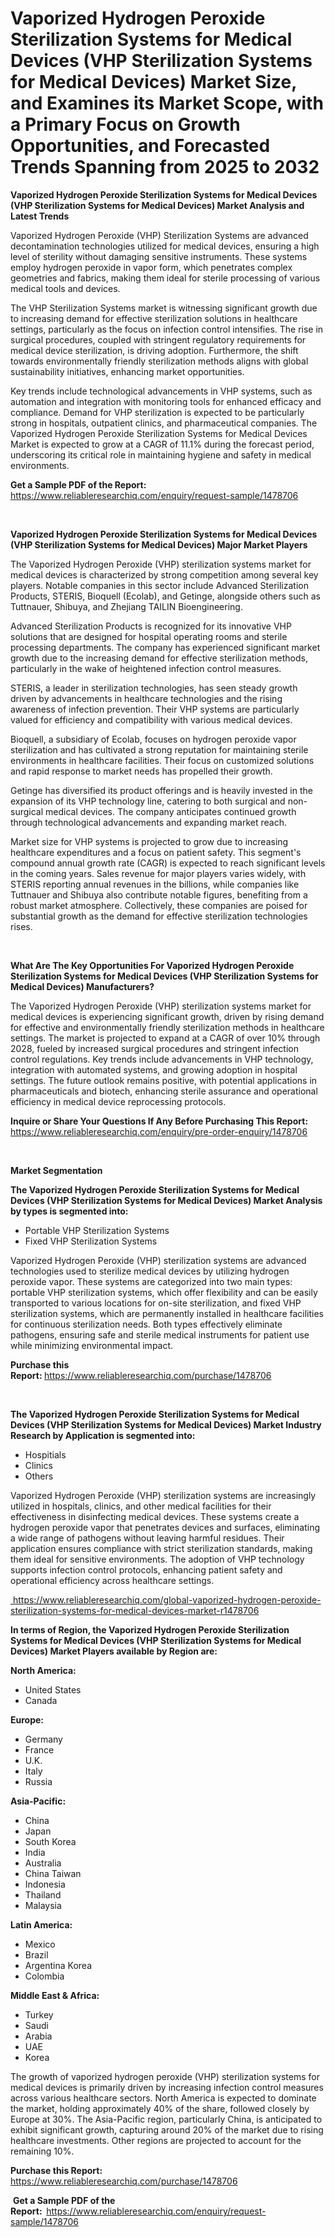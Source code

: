 <p><h1>Vaporized Hydrogen Peroxide Sterilization Systems for Medical Devices (VHP Sterilization Systems for Medical Devices) Market Size, and Examines its Market Scope, with a Primary Focus on Growth Opportunities, and Forecasted Trends Spanning from 2025 to 2032</h1></p><p><strong>Vaporized Hydrogen Peroxide Sterilization Systems for Medical Devices (VHP Sterilization Systems for Medical Devices) Market Analysis and Latest Trends</strong></p>
<p><p>Vaporized Hydrogen Peroxide (VHP) Sterilization Systems are advanced decontamination technologies utilized for medical devices, ensuring a high level of sterility without damaging sensitive instruments. These systems employ hydrogen peroxide in vapor form, which penetrates complex geometries and fabrics, making them ideal for sterile processing of various medical tools and devices.</p><p>The VHP Sterilization Systems market is witnessing significant growth due to increasing demand for effective sterilization solutions in healthcare settings, particularly as the focus on infection control intensifies. The rise in surgical procedures, coupled with stringent regulatory requirements for medical device sterilization, is driving adoption. Furthermore, the shift towards environmentally friendly sterilization methods aligns with global sustainability initiatives, enhancing market opportunities.</p><p>Key trends include technological advancements in VHP systems, such as automation and integration with monitoring tools for enhanced efficacy and compliance. Demand for VHP sterilization is expected to be particularly strong in hospitals, outpatient clinics, and pharmaceutical companies. The Vaporized Hydrogen Peroxide Sterilization Systems for Medical Devices Market is expected to grow at a CAGR of 11.1% during the forecast period, underscoring its critical role in maintaining hygiene and safety in medical environments.</p></p>
<p><strong>Get a Sample PDF of the Report:&nbsp;</strong> <a href="https://www.reliableresearchiq.com/enquiry/request-sample/1478706?utm_campaign=2324&utm_medium=2&utm_source=Github&utm_content=ia&utm_term=14042025&utm_id=vaporized-hydrogen-peroxide-sterilization-systems-for-medical-devices-vhp-sterilization-systems-for-medical-devices">https://www.reliableresearchiq.com/enquiry/request-sample/1478706</a></p>
<p>&nbsp;</p>
<p><strong>Vaporized Hydrogen Peroxide Sterilization Systems for Medical Devices (VHP Sterilization Systems for Medical Devices) Major Market Players</strong></p>
<p><p>The Vaporized Hydrogen Peroxide (VHP) sterilization systems market for medical devices is characterized by strong competition among several key players. Notable companies in this sector include Advanced Sterilization Products, STERIS, Bioquell (Ecolab), and Getinge, alongside others such as Tuttnauer, Shibuya, and Zhejiang TAILIN Bioengineering.</p><p>Advanced Sterilization Products is recognized for its innovative VHP solutions that are designed for hospital operating rooms and sterile processing departments. The company has experienced significant market growth due to the increasing demand for effective sterilization methods, particularly in the wake of heightened infection control measures.</p><p>STERIS, a leader in sterilization technologies, has seen steady growth driven by advancements in healthcare technologies and the rising awareness of infection prevention. Their VHP systems are particularly valued for efficiency and compatibility with various medical devices.</p><p>Bioquell, a subsidiary of Ecolab, focuses on hydrogen peroxide vapor sterilization and has cultivated a strong reputation for maintaining sterile environments in healthcare facilities. Their focus on customized solutions and rapid response to market needs has propelled their growth.</p><p>Getinge has diversified its product offerings and is heavily invested in the expansion of its VHP technology line, catering to both surgical and non-surgical medical devices. The company anticipates continued growth through technological advancements and expanding market reach.</p><p>Market size for VHP systems is projected to grow due to increasing healthcare expenditures and a focus on patient safety. This segment's compound annual growth rate (CAGR) is expected to reach significant levels in the coming years. Sales revenue for major players varies widely, with STERIS reporting annual revenues in the billions, while companies like Tuttnauer and Shibuya also contribute notable figures, benefiting from a robust market atmosphere. Collectively, these companies are poised for substantial growth as the demand for effective sterilization technologies rises.</p></p>
<p>&nbsp;</p>
<p><strong>What Are The Key Opportunities For Vaporized Hydrogen Peroxide Sterilization Systems for Medical Devices (VHP Sterilization Systems for Medical Devices) Manufacturers?</strong></p>
<p><p>The Vaporized Hydrogen Peroxide (VHP) sterilization systems market for medical devices is experiencing significant growth, driven by rising demand for effective and environmentally friendly sterilization methods in healthcare settings. The market is projected to expand at a CAGR of over 10% through 2028, fueled by increased surgical procedures and stringent infection control regulations. Key trends include advancements in VHP technology, integration with automated systems, and growing adoption in hospital settings. The future outlook remains positive, with potential applications in pharmaceuticals and biotech, enhancing sterile assurance and operational efficiency in medical device reprocessing protocols.</p></p>
<p><strong>Inquire or Share Your Questions If Any Before Purchasing This Report:</strong> <a href="https://www.reliableresearchiq.com/enquiry/pre-order-enquiry/1478706?utm_campaign=2324&utm_medium=2&utm_source=Github&utm_content=ia&utm_term=14042025&utm_id=vaporized-hydrogen-peroxide-sterilization-systems-for-medical-devices-vhp-sterilization-systems-for-medical-devices">https://www.reliableresearchiq.com/enquiry/pre-order-enquiry/1478706</a></p>
<p>&nbsp;</p>
<p><strong>Market Segmentation</strong></p>
<p><strong>The Vaporized Hydrogen Peroxide Sterilization Systems for Medical Devices (VHP Sterilization Systems for Medical Devices) Market Analysis by types is segmented into:</strong></p>
<p><ul><li>Portable VHP Sterilization Systems</li><li>Fixed VHP Sterilization Systems</li></ul></p>
<p><p>Vaporized Hydrogen Peroxide (VHP) sterilization systems are advanced technologies used to sterilize medical devices by utilizing hydrogen peroxide vapor. These systems are categorized into two main types: portable VHP sterilization systems, which offer flexibility and can be easily transported to various locations for on-site sterilization, and fixed VHP sterilization systems, which are permanently installed in healthcare facilities for continuous sterilization needs. Both types effectively eliminate pathogens, ensuring safe and sterile medical instruments for patient use while minimizing environmental impact.</p></p>
<p><strong>Purchase this Report:&nbsp;</strong><a href="https://www.reliableresearchiq.com/purchase/1478706?utm_campaign=2324&utm_medium=2&utm_source=Github&utm_content=ia&utm_term=14042025&utm_id=vaporized-hydrogen-peroxide-sterilization-systems-for-medical-devices-vhp-sterilization-systems-for-medical-devices">https://www.reliableresearchiq.com/purchase/1478706</a></p>
<p>&nbsp;</p>
<p><strong>The Vaporized Hydrogen Peroxide Sterilization Systems for Medical Devices (VHP Sterilization Systems for Medical Devices) Market Industry Research by Application is segmented into:</strong></p>
<p><ul><li>Hospitials</li><li>Clinics</li><li>Others</li></ul></p>
<p><p>Vaporized Hydrogen Peroxide (VHP) sterilization systems are increasingly utilized in hospitals, clinics, and other medical facilities for their effectiveness in disinfecting medical devices. These systems create a hydrogen peroxide vapor that penetrates devices and surfaces, eliminating a wide range of pathogens without leaving harmful residues. Their application ensures compliance with strict sterilization standards, making them ideal for sensitive environments. The adoption of VHP technology supports infection control protocols, enhancing patient safety and operational efficiency across healthcare settings.</p></p>
<p><a href="https://www.reliableresearchiq.com/global-vaporized-hydrogen-peroxide-sterilization-systems-for-medical-devices-market-r1478706?utm_campaign=2324&utm_medium=2&utm_source=Github&utm_content=ia&utm_term=14042025&utm_id=vaporized-hydrogen-peroxide-sterilization-systems-for-medical-devices-vhp-sterilization-systems-for-medical-devices">&nbsp;https://www.reliableresearchiq.com/global-vaporized-hydrogen-peroxide-sterilization-systems-for-medical-devices-market-r1478706</a></p>
<p><strong>In terms of Region, the Vaporized Hydrogen Peroxide Sterilization Systems for Medical Devices (VHP Sterilization Systems for Medical Devices) Market Players available by Region are:</strong></p>
<p>
    <p> <strong> North America: </strong>
        <ul>
            <li>United States</li>
            <li>Canada</li>
        </ul>
        </p> 
    <p> <strong> Europe: </strong>
        <ul>
            <li>Germany</li>
            <li>France</li>
            <li>U.K.</li>
            <li>Italy</li>
            <li>Russia</li>
        </ul>
        </p> 
    <p> <strong> Asia-Pacific: </strong>
        <ul>
            <li>China</li>
            <li>Japan</li>
            <li>South Korea</li>
            <li>India</li>
            <li>Australia</li>
            <li>China Taiwan</li>
            <li>Indonesia</li>
            <li>Thailand</li>
            <li>Malaysia</li>
        </ul>
        </p> 
    <p> <strong> Latin America: </strong>
        <ul>
            <li>Mexico</li>
            <li>Brazil</li>
            <li>Argentina Korea</li>
            <li>Colombia</li>
        </ul>
        </p> 
    <p> <strong> Middle East & Africa: </strong>
        <ul>
            <li>Turkey</li>
            <li>Saudi</li>
            <li>Arabia</li>
            <li>UAE</li>
            <li>Korea</li>
        </ul>
    </p>
    </p>
<p><p>The growth of vaporized hydrogen peroxide (VHP) sterilization systems for medical devices is primarily driven by increasing infection control measures across various healthcare sectors. North America is expected to dominate the market, holding approximately 40% of the share, followed closely by Europe at 30%. The Asia-Pacific region, particularly China, is anticipated to exhibit significant growth, capturing around 20% of the market due to rising healthcare investments. Other regions are projected to account for the remaining 10%.</p></p>
<p><strong>Purchase this Report: </strong><a href="https://www.reliableresearchiq.com/purchase/1478706?utm_campaign=2324&utm_medium=2&utm_source=Github&utm_content=ia&utm_term=14042025&utm_id=vaporized-hydrogen-peroxide-sterilization-systems-for-medical-devices-vhp-sterilization-systems-for-medical-devices">https://www.reliableresearchiq.com/purchase/1478706</a></p>
<p>&nbsp;<strong>Get a Sample PDF of the Report:&nbsp;&nbsp;</strong><a href="https://www.reliableresearchiq.com/enquiry/request-sample/1478706?utm_campaign=2324&utm_medium=2&utm_source=Github&utm_content=ia&utm_term=14042025&utm_id=vaporized-hydrogen-peroxide-sterilization-systems-for-medical-devices-vhp-sterilization-systems-for-medical-devices">https://www.reliableresearchiq.com/enquiry/request-sample/1478706</a></p>
<p><strong></strong></p>
<p><p></p><p></p><p></p></p>